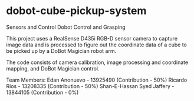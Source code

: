 # dobot-cube-pickup-system
Sensors and Control Dobot Control and Grasping

This project uses a RealSense D435i RGB-D sensor camera to capture image data and is processed to figure out the coordinate data of a cube to be picked up by a DoBot Magician robot arm.

The code consists of camera calibration, image processing and coordinate mapping, and DoBot Magician control.

Team Members:
Edan Anonuevo - 13925490 (Contribution - 50%)
Ricardo Rios - 13208335 (Contribution - 50%)
Shan-E-Hassan Syed Jaffery - 13844105 (Contribution - 0%)
